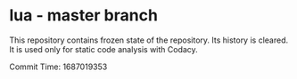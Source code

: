 # lua - master branch

This repository contains frozen state of the repository.
Its history is cleared. It is used only for static code
analysis with Codacy.

Commit Time: 1687019353